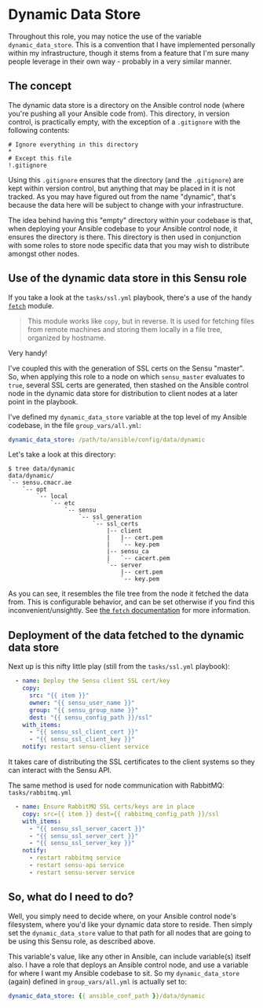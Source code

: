 # Dynamic Data Store
Throughout this role, you may notice the use of the variable `dynamic_data_store`.
This is a convention that I have implemented personally within my infrastructure, though it stems from a feature that I'm sure many people leverage in their own way - probably in a very similar manner.

## The concept
The dynamic data store is a directory on the Ansible control node (where you're pushing all your Ansible code from).
This directory, in version control, is practically empty, with the exception of a `.gitignore` with the following contents:
```
# Ignore everything in this directory
*
# Except this file
!.gitignore
```
Using this `.gitignore` ensures that the directory (and the `.gitignore`) are kept within version control, but anything that may be placed in it is not tracked. As you may have figured out from the name "dynamic", that's because the data here will be subject to change with your infrastructure.

The idea behind having this "empty" directory within your codebase is that, when deploying your Ansible codebase to your Ansible control node, it ensures the directory is there. This directory is then used in conjunction with some roles to store node specific data that you may wish to distribute amongst other nodes.

## Use of the dynamic data store in this Sensu role
If you take a look at the `tasks/ssl.yml` playbook, there's a use of the handy [`fetch`](http://docs.ansible.com/fetch_module.html) module.

>This module works like `copy`, but in reverse. It is used for fetching files from remote machines and storing them locally in a file tree, organized by hostname.

Very handy!

I've coupled this with the generation of SSL certs on the Sensu "master". So, when applying this role to a node on which `sensu_master` evaluates to `true`, several SSL certs are generated, then stashed on the Ansible control node in the dynamic data store for distribution to client nodes at a later point in the playbook.

I've defined my `dynamic_data_store` variable at the top level of my Ansible codebase, in the file `group_vars/all.yml`:
``` yaml
dynamic_data_store: /path/to/ansible/config/data/dynamic
```
Let's take a look at this directory:
```
$ tree data/dynamic
data/dynamic/
`-- sensu.cmacr.ae
    `-- opt
        `-- local
            `-- etc
                `-- sensu
                    `-- ssl_generation
                        `-- ssl_certs
                            |-- client
                            |   |-- cert.pem
                            |   `-- key.pem
                            |-- sensu_ca
                            |   `-- cacert.pem
                            `-- server
                                |-- cert.pem
                                `-- key.pem
```
As you can see, it resembles the file tree from the node it fetched the data from. This is configurable behavior, and can be set otherwise if you find this inconvenient/unsightly. See [ the `fetch` documentation](http://docs.ansible.com/fetch_module.html) for more information.

## Deployment of the data fetched to the dynamic data store
Next up is this nifty little play (still from the `tasks/ssl.yml` playbook):
``` yaml
  - name: Deploy the Sensu client SSL cert/key
    copy:
      src: "{{ item }}"
      owner: "{{ sensu_user_name }}"
      group: "{{ sensu_group_name }}"
      dest: "{{ sensu_config_path }}/ssl"
    with_items:
      - "{{ sensu_ssl_client_cert }}"
      - "{{ sensu_ssl_client_key }}"
    notify: restart sensu-client service
```
It takes care of distributing the SSL certificates to the client systems so they can interact with the Sensu API.

The same method is used for node communication with RabbitMQ:
`tasks/rabbitmq.yml`
``` yaml
  - name: Ensure RabbitMQ SSL certs/keys are in place
    copy: src={{ item }} dest={{ rabbitmq_config_path }}/ssl
    with_items:
      - "{{ sensu_ssl_server_cacert }}"
      - "{{ sensu_ssl_server_cert }}"
      - "{{ sensu_ssl_server_key }}"
    notify:
      - restart rabbitmq service
      - restart sensu-api service
      - restart sensu-server service
```

## So, what do I need to do?
Well, you simply need to decide where, on your Ansible control node's filesystem, where you'd like your dynamic data store to reside.
Then simply set the `dynamic_data_store` value to that path for all nodes that are going to be using this Sensu role, as described above.

This variable's value, like any other in Ansible, can include variable(s) itself also.
I have a role that deploys an Ansible control node, and use a variable for where I want my Ansible codebase to sit.
So my `dynamic_data_store` (again) defined in `group_vars/all.yml` is actually set to:
``` yaml
dynamic_data_store: {{ ansible_conf_path }}/data/dynamic
```
